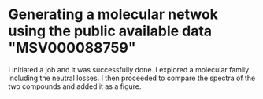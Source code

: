 # **Generating a molecular netwok using the public available data "MSV000088759"**

I initiated a job and it was successfully done. I explored a molecular family including the neutral losses. I then proceeded to compare the spectra of the two compounds and added it as a figure.

